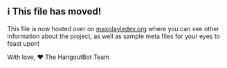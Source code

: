 ## ℹ This file has moved! 

This file is now hosted over on [maxplayledev.org](https://maxplayledev.org/hangoutbot#supportxml) where you can see other information about the project, as well as sample meta files for your eyes to feast upon!

With love,
❤ The HangoutBot Team
